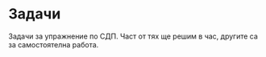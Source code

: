 # Задачи

Задачи за упражнение по СДП. Част от тях ще решим в час, другите са за самостоятелна работа.